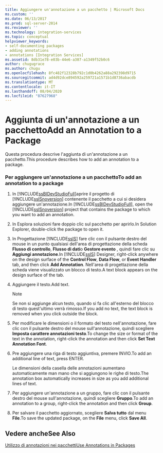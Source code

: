 ```yaml
---
title: Aggiungere un'annotazione a un pacchetto | Microsoft Docs
ms.custom: ''
ms.date: 06/13/2017
ms.prod: sql-server-2014
ms.reviewer: ''
ms.technology: integration-services
ms.topic: conceptual
helpviewer_keywords:
- self-documenting packages
- adding annotations
- annotations [Integration Services]
ms.assetid: 8db31e78-e03b-44e6-a307-a1349f52b0c6
author: chugugrace
ms.author: chugu
ms.openlocfilehash: 8fc482f12328b792c1d0b4262a88a292398d9715
ms.sourcegitcommit: ad4d92dce894592a259721a1571b1d8736abacdb
ms.translationtype: MT
ms.contentlocale: it-IT
ms.lasthandoff: 08/04/2020
ms.locfileid: "87627968"
---
```

# <a name="add-an-annotation-to-a-package"></a><span data-ttu-id="35d24-102">Aggiunta di un'annotazione a un pacchetto</span><span class="sxs-lookup"><span data-stu-id="35d24-102">Add an Annotation to a Package</span></span>
  <span data-ttu-id="35d24-103">Questa procedura descrive l'aggiunta di un'annotazione a un pacchetto.</span><span class="sxs-lookup"><span data-stu-id="35d24-103">This procedure describes how to add an annotation to a package.</span></span>  
  
### <a name="to-add-an-annotation-to-a-package"></a><span data-ttu-id="35d24-104">Per aggiungere un'annotazione a un pacchetto</span><span class="sxs-lookup"><span data-stu-id="35d24-104">To add an annotation to a package</span></span>  
  
1.  <span data-ttu-id="35d24-105">In [!INCLUDE[ssBIDevStudioFull](../includes/ssbidevstudiofull-md.md)]aprire il progetto di [!INCLUDE[ssISnoversion](../includes/ssisnoversion-md.md)] contenente il pacchetto a cui si desidera aggiungere un'annotazione.</span><span class="sxs-lookup"><span data-stu-id="35d24-105">In [!INCLUDE[ssBIDevStudioFull](../includes/ssbidevstudiofull-md.md)], open the [!INCLUDE[ssISnoversion](../includes/ssisnoversion-md.md)] project that contains the package to which you want to add an annotation.</span></span>  
  
2.  <span data-ttu-id="35d24-106">In Esplora soluzioni fare doppio clic sul pacchetto per aprirlo.</span><span class="sxs-lookup"><span data-stu-id="35d24-106">In Solution Explorer, double-click the package to open it.</span></span>  
  
3.  <span data-ttu-id="35d24-107">In Progettazione [!INCLUDE[ssIS](../includes/ssis-md.md)] fare clic con il pulsante destro del mouse in un punto qualsiasi dell'area di progettazione della scheda **Flusso di controllo**, **Flusso di dati**o **Gestore evento** , quindi fare clic su **Aggiungi annotazione**.</span><span class="sxs-lookup"><span data-stu-id="35d24-107">In [!INCLUDE[ssIS](../includes/ssis-md.md)] Designer, right-click anywhere on the design surface of the **Control Flow**, **Data Flow**, or **Event Handler** tab, and then click **Add Annotation**.</span></span> <span data-ttu-id="35d24-108">Nell'area di progettazione della scheda viene visualizzato un blocco di testo.</span><span class="sxs-lookup"><span data-stu-id="35d24-108">A text block appears on the design surface of the tab.</span></span>  
  
4.  <span data-ttu-id="35d24-109">Aggiungere il testo.</span><span class="sxs-lookup"><span data-stu-id="35d24-109">Add text.</span></span>  
  
    > [!NOTE]  
    >  <span data-ttu-id="35d24-110">Se non si aggiunge alcun testo, quando si fa clic all'esterno del blocco di testo quest'ultimo verrà rimosso.</span><span class="sxs-lookup"><span data-stu-id="35d24-110">If you add no text, the text block is removed when you click outside the block.</span></span>  
  
5.  <span data-ttu-id="35d24-111">Per modificare le dimensioni o il formato del testo nell'annotazione, fare clic con il pulsante destro del mouse sull'annotazione, quindi scegliere **Imposta carattere annotazioni testo**.</span><span class="sxs-lookup"><span data-stu-id="35d24-111">To change the size or format of the text in the annotation, right-click the annotation and then click **Set Text Annotation Font**.</span></span>  
  
6.  <span data-ttu-id="35d24-112">Pre aggiungere una riga di testo aggiuntiva, premere INVIO.</span><span class="sxs-lookup"><span data-stu-id="35d24-112">To add an additional line of text, press ENTER.</span></span>  
  
     <span data-ttu-id="35d24-113">Le dimensioni della casella delle annotazioni aumentano automaticamente man mano che si aggiungono le righe di testo.</span><span class="sxs-lookup"><span data-stu-id="35d24-113">The annotation box automatically increases in size as you add additional lines of text.</span></span>  
  
7.  <span data-ttu-id="35d24-114">Per aggiungere un'annotazione a un gruppo, fare clic con il pulsante destro del mouse sull'annotazione, quindi scegliere **Gruppo**.</span><span class="sxs-lookup"><span data-stu-id="35d24-114">To add an annotation to a group, right-click the annotation and then click **Group**.</span></span>  
  
8.  <span data-ttu-id="35d24-115">Per salvare il pacchetto aggiornato, scegliere **Salva tutto** dal menu **File**.</span><span class="sxs-lookup"><span data-stu-id="35d24-115">To save the updated package, on the **File** menu, click **Save All**.</span></span>  
  
## <a name="see-also"></a><span data-ttu-id="35d24-116">Vedere anche</span><span class="sxs-lookup"><span data-stu-id="35d24-116">See Also</span></span>  
 [<span data-ttu-id="35d24-117">Utilizzo di annotazioni nei pacchetti</span><span class="sxs-lookup"><span data-stu-id="35d24-117">Use Annotations in Packages</span></span>](use-annotations-in-packages.md)  
  
  
